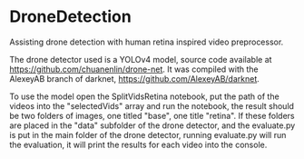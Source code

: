 # DroneDetection
Assisting drone detection with human retina inspired video preprocessor.

The drone detector used is a YOLOv4 model, source code available at https://github.com/chuanenlin/drone-net. It was compiled with the AlexeyAB branch of darknet, https://github.com/AlexeyAB/darknet.

To use the model open the SplitVidsRetina notebook, put the path of the videos into the "selectedVids" array and run the notebook, the result should be two folders of images, one titled "base", one title "retina". If these folders are placed in the "data" subfolder of the drone detector, and the evaluate.py is put in the main folder of the drone detector, running evaluate.py will run the evaluation, it will print the results for each video into the console.

